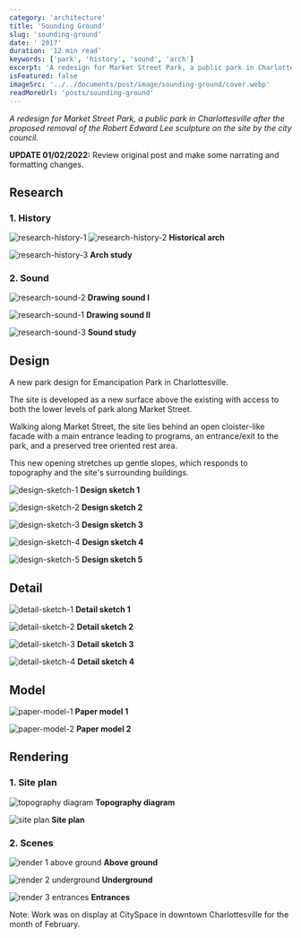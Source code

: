 ```yaml
---
category: 'architecture'
title: 'Sounding Ground'
slug: 'sounding-ground'
date: ' 2017'
duration: '12 min read'
keywords: ['park', 'history', 'sound', 'arch']
excerpt: 'A redesign for Market Street Park, a public park in Charlottesville after the proposed removal of the Robert Edward Lee sculpture on the site by the city council'
isFeatured: false
imageSrc: '../../documents/post/image/sounding-ground/cover.webp'
readMoreUrl: 'posts/sounding-ground'
---
```


_A redesign for Market Street Park, a public park in Charlottesville after the proposed removal of the Robert Edward Lee sculpture on the site by the city council._

**UPDATE 01/02/2022:** Review original post and make some narrating and formatting changes.

## Research

### 1. History

![research-history-1](../../documents/post/image/sounding-ground/research-history-1.webp)
![research-history-2](../../documents/post/image/sounding-ground/research-history-2.webp)
**Historical arch**

![research-history-3](../../documents/post/image/sounding-ground/research-history-3.webp)
**Arch study**

### 2. Sound

![research-sound-2](../../documents/post/image/sounding-ground/research-sound-2.webp)
**Drawing sound I**

![research-sound-1](../../documents/post/image/sounding-ground/research-sound-1.webp)
**Drawing sound II**

![research-sound-3](../../documents/post/image/sounding-ground/research-sound-3.webp)
**Sound study**

## Design

A new park design for Emancipation Park in Charlottesville.

The site is developed as a new surface above the existing with access to both the lower levels of park along Market Street.

Walking along Market Street, the site lies behind an open cloister-like facade with a main entrance leading to programs, an entrance/exit to the park, and a preserved tree oriented rest area.

This new opening stretches up gentle slopes, which responds to topography and the site's surrounding buildings.

![design-sketch-1](../../documents/post/image/sounding-ground/design-sketch-1.webp)
**Design sketch 1**

![design-sketch-2](../../documents/post/image/sounding-ground/design-sketch-2.webp)
**Design sketch 2**

![design-sketch-3](../../documents/post/image/sounding-ground/design-sketch-3.webp)
**Design sketch 3**

![design-sketch-4](../../documents/post/image/sounding-ground/design-sketch-4.webp)
**Design sketch 4**

![design-sketch-5](../../documents/post/image/sounding-ground/design-sketch-5.webp)
**Design sketch 5**

## Detail

![detail-sketch-1](../../documents/post/image/sounding-ground/detail-sketch-1.webp)
**Detail sketch 1**

![detail-sketch-2](../../documents/post/image/sounding-ground/detail-sketch-2.webp)
**Detail sketch 2**

![detail-sketch-3](../../documents/post/image/sounding-ground/detail-sketch-3.webp)
**Detail sketch 3**

![detail-sketch-4](../../documents/post/image/sounding-ground/detail-sketch-4.webp)
**Detail sketch 4**

## Model

![paper-model-1](../../documents/post/image/sounding-ground/paper-model-1.webp)
**Paper model 1**

![paper-model-2](../../documents/post/image/sounding-ground/paper-model-2.webp)
**Paper model 2**

## Rendering

### 1. Site plan

![topography diagram](../../documents/post/image/sounding-ground/topography-diagram.webp)
**Topography diagram**

![site plan](../../documents/post/image/sounding-ground/site-plan-render.webp)
**Site plan**

### 2. Scenes

![render 1 above ground](../../documents/post/image/sounding-ground/render-1-above-ground.webp)
**Above ground**

![render 2 underground](../../documents/post/image/sounding-ground/render-2-underground.webp)
**Underground**

![render 3 entrances](../../documents/post/image/sounding-ground/render-3-entrances.webp)
**Entrances**

Note: Work was on display at CitySpace in downtown Charlottesville for the month of February.
